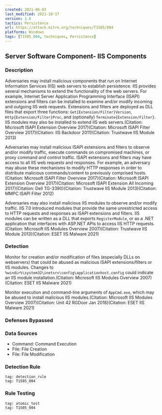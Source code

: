 ```yaml
---
created: 2021-06-03
last_modified: 2021-10-17
version: 1.0
tactics: Persistence
url: https://attack.mitre.org/techniques/T1505/004
platforms: Windows
tags: [T1505_004, techniques, Persistence]
---
```


## Server Software Component- IIS Components

### Description

Adversaries may install malicious components that run on Internet Information Services (IIS) web servers to establish persistence. IIS provides several mechanisms to extend the functionality of the web servers. For example, Internet Server Application Programming Interface (ISAPI) extensions and filters can be installed to examine and/or modify incoming and outgoing IIS web requests. Extensions and filters are deployed as DLL files that export three functions: <code>Get{Extension/Filter}Version</code>, <code>Http{Extension/Filter}Proc</code>, and (optionally) <code>Terminate{Extension/Filter}</code>. IIS modules may also be installed to extend IIS web servers.(Citation: Microsoft ISAPI Extension Overview 2017)(Citation: Microsoft ISAPI Filter Overview 2017)(Citation: IIS Backdoor 2011)(Citation: Trustwave IIS Module 2013)

Adversaries may install malicious ISAPI extensions and filters to observe and/or modify traffic, execute commands on compromised machines, or proxy command and control traffic. ISAPI extensions and filters may have access to all IIS web requests and responses. For example, an adversary may abuse these mechanisms to modify HTTP responses in order to distribute malicious commands/content to previously comprised hosts.(Citation: Microsoft ISAPI Filter Overview 2017)(Citation: Microsoft ISAPI Extension Overview 2017)(Citation: Microsoft ISAPI Extension All Incoming 2017)(Citation: Dell TG-3390)(Citation: Trustwave IIS Module 2013)(Citation: MMPC ISAPI Filter 2012)

Adversaries may also install malicious IIS modules to observe and/or modify traffic. IIS 7.0 introduced modules that provide the same unrestricted access to HTTP requests and responses as ISAPI extensions and filters. IIS modules can be written as a DLL that exports <code>RegisterModule</code>, or as a .NET application that interfaces with ASP.NET APIs to access IIS HTTP requests.(Citation: Microsoft IIS Modules Overview 2007)(Citation: Trustwave IIS Module 2013)(Citation: ESET IIS Malware 2021)

### Detection

Monitor for creation and/or modification of files (especially DLLs on webservers) that could be abused as malicious ISAPI extensions/filters or IIS modules. Changes to <code>%windir%\system32\inetsrv\config\applicationhost.config</code> could indicate an IIS module installation.(Citation: Microsoft IIS Modules Overview 2007)(Citation: ESET IIS Malware 2021)

Monitor execution and command-line arguments of <code>AppCmd.exe</code>, which may be abused to install malicious IIS modules.(Citation: Microsoft IIS Modules Overview 2007)(Citation: Unit 42 RGDoor Jan 2018)(Citation: ESET IIS Malware 2021)

### Defenses Bypassed



### Data Sources

  - Command: Command Execution
  -  File: File Creation
  -  File: File Modification
### Detection Rule

```query
tag: detection_rule
tag: T1505_004
```

### Rule Testing

```query
tag: atomic_test
tag: T1505_004
```

